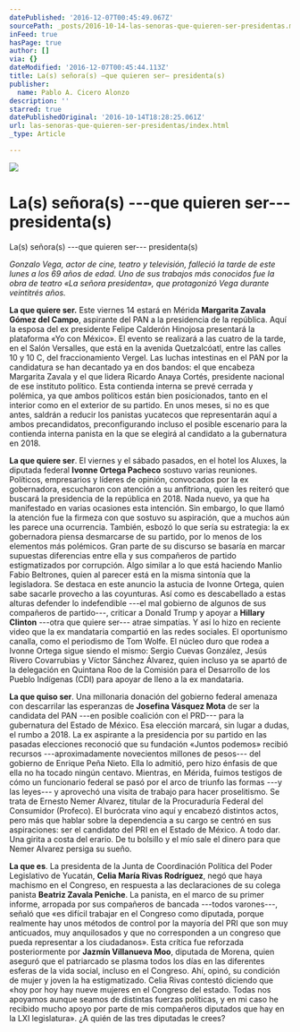 ```yaml
---
datePublished: '2016-12-07T00:45:49.067Z'
sourcePath: _posts/2016-10-14-las-senoras-que-quieren-ser-presidentas.md
inFeed: true
hasPage: true
author: []
via: {}
dateModified: '2016-12-07T00:45:44.113Z'
title: La(s) señora(s) —que quieren ser— presidenta(s)
publisher:
  name: Pablo A. Cicero Alonzo
description: ''
starred: true
datePublishedOriginal: '2016-10-14T18:28:25.061Z'
url: las-senoras-que-quieren-ser-presidentas/index.html
_type: Article

---
```

![](https://the-grid-user-content.s3-us-west-2.amazonaws.com/868b8b60-c426-42f8-873d-19fa01bd6817.jpg)

# La(s) señora(s) ---que quieren ser--- presidenta(s)

La(s) señora(s) ---que quieren ser--- presidenta(s)

_Gonzalo Vega, actor de cine, teatro y televisión, falleció la tarde de este lunes a los 69 años de edad. Uno de sus trabajos más conocidos fue la obra de teatro «La señora presidenta», que protagonizó Vega durante veintitrés años._

**La que quiere ser.** Este viernes 14 estará en Mérida **Margarita Zavala Gómez del Campo**, aspirante del PAN a la presidencia de la república. Aquí la esposa del ex presidente Felipe Calderón Hinojosa presentará la plataforma «Yo con México». El evento se realizará a las cuatro de la tarde, en el Salón Versalles, que está en la avenida Quetzalcóatl, entre las calles 10 y 10 C, del fraccionamiento Vergel. Las luchas intestinas en el PAN por la candidatura se han decantado ya en dos bandos: el que encabeza Margarita Zavala y el que lidera Ricardo Anaya Cortés, presidente nacional de ese instituto político. Esta contienda interna se prevé cerrada y polémica, ya que ambos políticos están bien posicionados, tanto en el interior como en el exterior de su partido. En unos meses, si no es que antes, saldrán a reducir los panistas yucatecos que representarán aquí a ambos precandidatos, preconfigurando incluso el posible escenario para la contienda interna panista en la que se elegirá al candidato a la gubernatura en 2018\.

**La que quiere ser**. El viernes y el sábado pasados, en el hotel los Aluxes, la diputada federal **Ivonne Ortega Pacheco** sostuvo varias reuniones. Políticos, empresarios y líderes de opinión, convocados por la ex gobernadora, escucharon con atención a su anfitriona, quien les reiteró que buscará la presidencia de la república en 2018\. Nada nuevo, ya que ha manifestado en varias ocasiones esta intención. Sin embargo, lo que llamó la atención fue la firmeza con que sostuvo su aspiración, que a muchos aún les parece una ocurrencia. También, esbozó lo que sería su estrategia: la ex gobernadora piensa desmarcarse de su partido, por lo menos de los elementos más polémicos. Gran parte de su discurso se basaría en marcar supuestas diferencias entre ella y sus compañeros de partido estigmatizados por corrupción. Algo similar a lo que está haciendo Manlio Fabio Beltrones, quien al parecer está en la misma sintonía que la legisladora. Se destaca en este anuncio la astucia de Ivonne Ortega, quien sabe sacarle provecho a las coyunturas. Así como es descabellado a estas alturas defender lo indefendible ---el mal gobierno de algunos de sus compañeros de partido---, criticar a Donald Trump y apoyar a **Hillary Clinton** ---otra que quiere ser--- atrae simpatías. Y así lo hizo en reciente video que la ex mandataria compartió en las redes sociales. El oportunismo canalla, como el periodismo de Tom Wolfe. El núcleo duro que rodea a Ivonne Ortega sigue siendo el mismo: Sergio Cuevas González, Jesús Rivero Covarrubias y Víctor Sánchez Álvarez, quien incluso ya se apartó de la delegación en Quintana Roo de la Comisión para el Desarrollo de los Pueblo Indígenas (CDI) para apoyar de lleno a la ex mandataria.

**La que quiso ser**. Una millonaria donación del gobierno federal amenaza con descarrilar las esperanzas de **Josefina Vásquez Mota** de ser la candidata del PAN ---en posible coalición con el PRD--- para la gubernatura del Estado de México. Esa elección marcará, sin lugar a dudas, el rumbo a 2018\. La ex aspirante a la presidencia por su partido en las pasadas elecciones reconoció que su fundación «Juntos podemos» recibió recursos ---aproximadamente novecientos millones de pesos--- del gobierno de Enrique Peña Nieto. Ella lo admitió, pero hizo énfasis de que ella no ha tocado ningún centavo. Mientras, en Mérida, fuimos testigos de cómo un funcionario federal se pasó por el arco de triunfo las formas ---y las leyes--- y aprovechó una visita de trabajo para hacer proselitismo. Se trata de Ernesto Nemer Alvarez, titular de la Procuraduría Federal del Consumidor (Profeco). El burócrata vino aquí y encabezó distintos actos, pero más que hablar sobre la dependencia a su cargo se centró en sus aspiraciones: ser el candidato del PRI en el Estado de México. A todo dar. Una girita a costa del erario. De tu bolsillo y el mío sale el dinero para que Nemer Alvarez persiga su sueño.

**La que es**. La presidenta de la Junta de Coordinación Política del Poder Legislativo de Yucatán, **Celia María Rivas Rodríguez**, negó que haya machismo en el Congreso, en respuesta a las declaraciones de su colega panista **Beatriz Zavala Peniche**. La panista, en el marco de su primer informe, arropada por sus compañeros de bancada ---todos varones---, señaló que «es difícil trabajar en el Congreso como diputada, porque realmente hay unos métodos de control por la mayoría del PRI que son muy anticuados, muy anquilosados y que no corresponden a un congreso que pueda representar a los ciudadanos». Esta crítica fue reforzada posteriormente por **Jazmín Villanueva Moo**, diputada de Morena, quien aseguró que el patriarcado se plasma todos los días en las diferentes esferas de la vida social, incluso en el Congreso. Ahí, opinó, su condición de mujer y joven la ha estigmatizado. Celia Rivas contestó diciendo que «hoy por hoy hay nueve mujeres en el Congreso del estado. Todas nos apoyamos aunque seamos de distintas fuerzas políticas, y en mi caso he recibido mucho apoyo por parte de mis compañeros diputados que hay en la LXI legislatura». ¿A quién de las tres diputadas le crees?